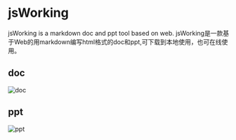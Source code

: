 # jsWorking

jsWorking is a markdown doc and ppt tool based on web.
jsWorking是一款基于Web的用markdown编写html格式的doc和ppt,可下载到本地使用，也可在线使用。

## doc

![doc](https://www.jsworking.com.cn/img/doc.png)

## ppt

![ppt](https://www.jsworking.com.cn/img/ppt.png)
